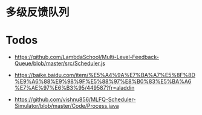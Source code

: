 # 多级反馈队列

# Todos

- https://github.com/LambdaSchool/Multi-Level-Feedback-Queue/blob/master/src/Scheduler.js

- https://baike.baidu.com/item/%E5%A4%9A%E7%BA%A7%E5%8F%8D%E9%A6%88%E9%98%9F%E5%88%97%E8%B0%83%E5%BA%A6%E7%AE%97%E6%B3%95/449587?fr=aladdin

- https://github.com/vishnu856/MLFQ-Scheduler-Simulator/blob/master/Code/Process.java
